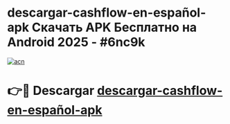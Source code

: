 # descargar-cashflow-en-español-apk Скачать APK Бесплатно на Android 2025 - #6nc9k

[![acn](https://github.com/user-attachments/assets/0f9c940e-d8b0-45ae-aac7-cd30a18b3e1c)](https://apps.freeplayer.one?title=descargar-cashflow-en-español-apk&ref=9RF)

# 👉🔴 Descargar [descargar-cashflow-en-español-apk](https://apps.freeplayer.one?title=descargar-cashflow-en-español-apk&ref=9RF)